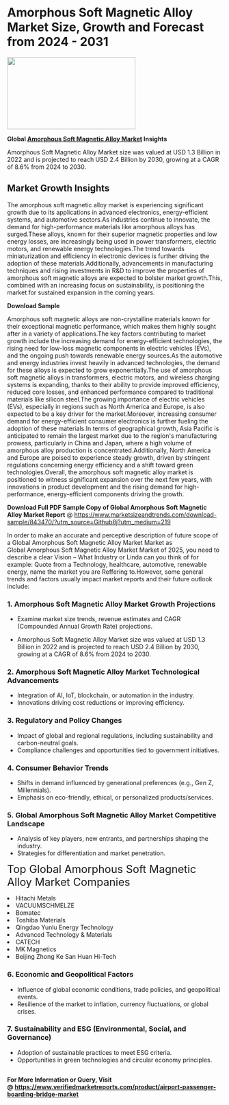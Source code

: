 <H1>Amorphous Soft Magnetic Alloy Market Size, Growth and Forecast from 2024 - 2031</H1><img class="aligncenter size-medium wp-image-584254" src="https://thirdeyenews.in/wp-content/uploads/2024/09/Global-Market-Research-300x168.jpeg" alt="" width="300" height="168" /><p><strong>Global&nbsp;<a href="https://www.marketsizeandtrends.com/download-sample/843470/?utm_source=Github8j?utm_medium=219">Amorphous Soft Magnetic Alloy Market</a> Insights</strong></p><p>Amorphous Soft Magnetic Alloy Market size was valued at USD 1.3 Billion in 2022 and is projected to reach USD 2.4 Billion by 2030, growing at a CAGR of 8.6% from 2024 to 2030.</p><p><h2>Market Growth Insights</h2> <p>The amorphous soft magnetic alloy market is experiencing significant growth due to its applications in advanced electronics, energy-efficient systems, and automotive sectors.As industries continue to innovate, the demand for high-performance materials like amorphous alloys has surged.These alloys, known for their superior magnetic properties and low energy losses, are increasingly being used in power transformers, electric motors, and renewable energy technologies.The trend towards miniaturization and efficiency in electronic devices is further driving the adoption of these materials.Additionally, advancements in manufacturing techniques and rising investments in R&D to improve the properties of amorphous soft magnetic alloys are expected to bolster market growth.This, combined with an increasing focus on sustainability, is positioning the market for sustained expansion in the coming years.</p> <p><strong>Download Sample</strong></p> <p>Amorphous soft magnetic alloys are non-crystalline materials known for their exceptional magnetic performance, which makes them highly sought after in a variety of applications.The key factors contributing to market growth include the increasing demand for energy-efficient technologies, the rising need for low-loss magnetic components in electric vehicles (EVs), and the ongoing push towards renewable energy sources.As the automotive and energy industries invest heavily in advanced technologies, the demand for these alloys is expected to grow exponentially.The use of amorphous soft magnetic alloys in transformers, electric motors, and wireless charging systems is expanding, thanks to their ability to provide improved efficiency, reduced core losses, and enhanced performance compared to traditional materials like silicon steel.The growing importance of electric vehicles (EVs), especially in regions such as North America and Europe, is also expected to be a key driver for the market.Moreover, increasing consumer demand for energy-efficient consumer electronics is further fueling the adoption of these materials.In terms of geographical growth, Asia Pacific is anticipated to remain the largest market due to the region's manufacturing prowess, particularly in China and Japan, where a high volume of amorphous alloy production is concentrated.Additionally, North America and Europe are poised to experience steady growth, driven by stringent regulations concerning energy efficiency and a shift toward green technologies.Overall, the amorphous soft magnetic alloy market is positioned to witness significant expansion over the next few years, with innovations in product development and the rising demand for high-performance, energy-efficient components driving the growth.<p><span class=""><strong>Download Full PDF Sample Copy of Global Amorphous Soft Magnetic Alloy Market Report</strong> @ <a href="https://www.marketsizeandtrends.com/download-sample/843470/?utm_source=Github8j?utm_medium=219" target="_blank">https://www.marketsizeandtrends.com/download-sample/843470/?utm_source=Github8j?utm_medium=219</a></span></p><p>In order to make an accurate and perceptive description of future scope of a Global&nbsp;Amorphous Soft Magnetic Alloy Market Market as Global&nbsp;Amorphous Soft Magnetic Alloy Market Market of 2025, you need to describe a clear Vision &ndash; What Industry or Linda can you think of for example: Quote from a Technology, healthcare, automotive, renewable energy, name the market you are Reffering to.However, some general trends and factors usually impact market reports and their future outlook include:</p><h3>1.&nbsp;<strong>Amorphous Soft Magnetic Alloy Market Growth Projections</strong></h3><ul><li>Examine market size trends, revenue estimates and CAGR (Compounded Annual Growth Rate) projections.</li><li><p>Amorphous Soft Magnetic Alloy Market size was valued at USD 1.3 Billion in 2022 and is projected to reach USD 2.4 Billion by 2030, growing at a CAGR of 8.6% from 2024 to 2030.</p></li></ul><h3>2.&nbsp;<strong>Amorphous Soft Magnetic Alloy Market Technological Advancements</strong></h3><ul><li>Integration of AI, IoT, blockchain, or automation in the industry.</li><li>Innovations driving cost reductions or improving efficiency.</li></ul><h3>3.&nbsp;<strong>Regulatory and Policy Changes</strong></h3><ul><li>Impact of global and regional regulations, including sustainability and carbon-neutral goals.</li><li>Compliance challenges and opportunities tied to government initiatives.</li></ul><h3>4.&nbsp;<strong>Consumer Behavior Trends</strong></h3><ul><li>Shifts in demand influenced by generational preferences (e.g., Gen Z, Millennials).</li><li>Emphasis on eco-friendly, ethical, or personalized products/services.</li></ul><h3>5.&nbsp;<strong>Global Amorphous Soft Magnetic Alloy Market Competitive Landscape</strong></h3><ul><li>Analysis of key players, new entrants, and partnerships shaping the industry.</li><li>Strategies for differentiation and market penetration.</li></ul><p data-pm-slice="1 1 []"><span style="color: inherit; font-family: inherit; font-size: 25px;">Top Global Amorphous Soft Magnetic Alloy Market Companies</span></p><div class="" data-test-id=""><p><li>Hitachi Metals</li><li> VACUUMSCHMELZE</li><li> Bomatec</li><li> Toshiba Materials</li><li> Qingdao Yunlu Energy Technology</li><li> Advanced Technology & Materials</li><li> CATECH</li><li> MK Magnetics</li><li> Beijing Zhong Ke San Huan Hi-Tech</li></p></div><h3>6.&nbsp;<strong>Economic and Geopolitical Factors</strong></h3><ul><li>Influence of global economic conditions, trade policies, and geopolitical events.</li><li>Resilience of the market to inflation, currency fluctuations, or global crises.</li></ul><h3>7.&nbsp;<strong>Sustainability and ESG (Environmental, Social, and Governance)</strong></h3><ul><li>Adoption of sustainable practices to meet ESG criteria.</li><li>Opportunities in green technologies and circular economy principles.</li></ul><h2><strong style="font-size: 14px;">For More Information or Query, Visit @&nbsp;</strong><a style="background-color: #ffffff; font-size: 14px;" href="https://www.marketsizeandtrends.com/report/amorphous-soft-magnetic-alloy-market/" target="_blank">https://www.verifiedmarketreports.com/product/airport-passenger-boarding-bridge-market</a></h2>